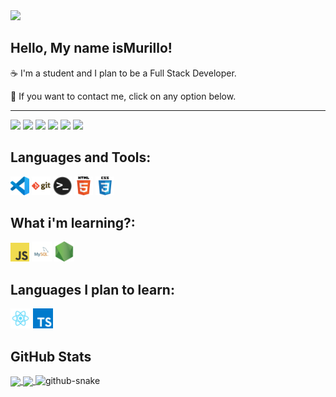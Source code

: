 <div><img src="https://user-images.githubusercontent.com/118365053/232656189-04f8230b-3e5a-44e3-a795-3782bdc11b1f.png"></div>

##  Hello, My name is<strong>Murillo!</strong>

☕ I'm a student and I plan to be a Full Stack Developer.

🍷 If you want to contact me, click on any option below.

----

 <a href="mailto:mulannes@hotmail.com.br">
  <img src="https://img.shields.io/badge/Gmail-D14836?style=for-the-badge&logo=gmail&logoColor=white"></a>

 <a href="https://br.linkedin.com/" alt="Linkedin">
  <img src="https://img.shields.io/badge/LinkedIn-0077B5?style=for-the-badge&logo=linkedin&logoColor=white"></a>


 <a href="https://wa.me/554788507229" alt="WhatsApp">
  <img src="https://img.shields.io/badge/WhatsApp-25D366?style=for-the-badge&logo=whatsapp&logoColor=white"></a>

  <a href="https://www.facebook.com/profile.php?id=100012997597988">
  <img src="https://img.shields.io/badge/Facebook-1877F2?style=for-the-badge&logo=facebook&logoColor=white"></a>
  
  <a href="https://www.instagram.com/_mulannes_/" alt="Instagram">
  <img src="https://img.shields.io/badge/Instagram-E4405F?style=for-the-badge&logo=instagram&logoColor=white"></a>
  
  <a href="https://twitter.com/Mulannes1">
  <img src="https://img.shields.io/badge/Twitter-1DA1F2?style=for-the-badge&logo=twitter&logoColor=white"></a>

## **Languages and Tools:**<br>

<code><img height="30" src="https://raw.githubusercontent.com/github/explore/80688e429a7d4ef2fca1e82350fe8e3517d3494d/topics/visual-studio-code/visual-studio-code.png"></code>
<code><img height="30" src="https://raw.githubusercontent.com/github/explore/80688e429a7d4ef2fca1e82350fe8e3517d3494d/topics/git/git.png"></code>
<code><img height="30" src="https://raw.githubusercontent.com/github/explore/80688e429a7d4ef2fca1e82350fe8e3517d3494d/topics/terminal/terminal.png"></code>
<code><img height="30" src="https://raw.githubusercontent.com/github/explore/80688e429a7d4ef2fca1e82350fe8e3517d3494d/topics/html/html.png"></code>
<code><img height="30" src="https://raw.githubusercontent.com/github/explore/80688e429a7d4ef2fca1e82350fe8e3517d3494d/topics/css/css.png"></code>

## **What i'm learning?:**
<code><img height="30" src="https://raw.githubusercontent.com/github/explore/80688e429a7d4ef2fca1e82350fe8e3517d3494d/topics/javascript/javascript.png"></code>
<code><img height="32" src="https://raw.githubusercontent.com/github/explore/80688e429a7d4ef2fca1e82350fe8e3517d3494d/topics/mysql/mysql.png" alt="MySQL"/></code>
<code><img height="32" src="https://raw.githubusercontent.com/github/explore/80688e429a7d4ef2fca1e82350fe8e3517d3494d/topics/nodejs/nodejs.png" alt="Nodejs"/></code>

## **Languages I plan to learn:**
<code><img height="32" src="https://raw.githubusercontent.com/github/explore/80688e429a7d4ef2fca1e82350fe8e3517d3494d/topics/react/react.png" alt="React"/></code>
<code><img height="32" src="https://raw.githubusercontent.com/github/explore/80688e429a7d4ef2fca1e82350fe8e3517d3494d/topics/typescript/typescript.png" alt="Typescript"/></code>

## **GitHub Stats**

<a href="">
  <img align="center" src="https://github-readme-stats.vercel.app/api/top-langs/?username=mulannes&theme=darcula&hide_langs_below=1" />
</a>

<a href="">
 <img align="center" src="https://github-readme-stats.vercel.app/api?username=mulannes&show_icons=true&theme=darcula&line_height=27"/>
</a>

<picture>
  <source media="(prefers-color-scheme: dark)" srcset="github-snake-dark.svg" />
  <source media="(prefers-color-scheme: light)" srcset="github-snake.svg" />
  <img alt="github-snake" src="github-snake.svg" />
</picture>
